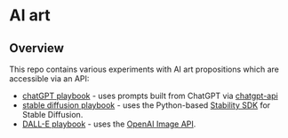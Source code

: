 # AI art

## Overview
This repo contains various experiments with AI art propositions which are accessible via an API:
* [chatGPT playbook]() - uses prompts built from ChatGPT via [chatgpt-api](https://github.com/taranjeet/chatgpt-api)
* [stable diffusion playbook](stablediffusion_playbook.ipynb) - uses the Python-based [Stability SDK](https://github.com/Stability-AI/stability-sdk) for Stable Diffusion. 
* [DALL-E playbook](dall-e_playbook.ipynb) - uses the [OpenAI Image API](https://beta.openai.com/docs/guides/images/usage). 
